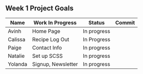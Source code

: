 ## Week 1 Project Goals

| Name | Work In Progress | Status| Commit |
| --- | --- | --- | --- |
| Avinh | Home Page | In progress | 
| Calissa | Recipe Log Out | In Progress |
| Paige | Contact Info | In progress |
| Natalie | Set up SCSS | In progress |
| Yolanda | Signup, Newsletter | In progress |
